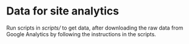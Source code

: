 # Data for site analytics

Run scripts in _scripts/_ to get data, after downloading the raw data from Google Analytics by following the instructions in the scripts.
